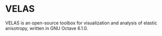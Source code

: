 # VELAS

VELAS is an open-source toolbox for visualization and analysis of elastic anisotropy, written in GNU Octave 6.1.0.
